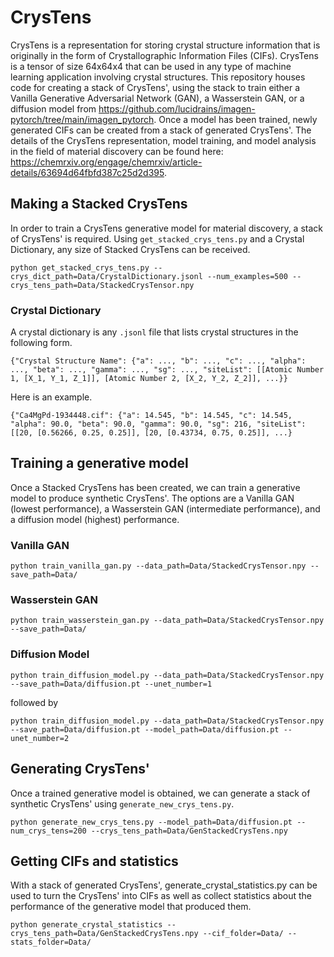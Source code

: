 # CrysTens
CrysTens is a representation for storing crystal structure information that is originally in the form of Crystallographic Information Files (CIFs). CrysTens is a tensor of size 64x64x4 that can be used in any type of machine learning application involving crystal structures. This repository houses code for creating a stack of CrysTens', using the stack to train either a Vanilla Generative Adversarial Network (GAN), a Wasserstein GAN, or a diffusion model from https://github.com/lucidrains/imagen-pytorch/tree/main/imagen_pytorch. Once a model has been trained, newly generated CIFs can be created from a stack of generated CrysTens'. The details of the CrysTens representation, model training, and model analysis in the field of material discovery can be found here: https://chemrxiv.org/engage/chemrxiv/article-details/63694d64fbfd387c25d2d395.

## Making a Stacked CrysTens
In order to train a CrysTens generative model for material discovery, a stack of CrysTens' is required. Using ```get_stacked_crys_tens.py``` and a Crystal Dictionary, any size of Stacked CrysTens can be received. 

```
python get_stacked_crys_tens.py --crys_dict_path=Data/CrystalDictionary.jsonl --num_examples=500 --crys_tens_path=Data/StackedCrysTensor.npy
```

### Crystal Dictionary
A crystal dictionary is any ```.jsonl``` file that lists crystal structures in the following form.

```
{"Crystal Structure Name": {"a": ..., "b": ..., "c": ..., "alpha": ..., "beta": ..., "gamma": ..., "sg": ..., "siteList": [[Atomic Number 1, [X_1, Y_1, Z_1]], [Atomic Number 2, [X_2, Y_2, Z_2]], ...}}
```

Here is an example.
```
{"Ca4MgPd-1934448.cif": {"a": 14.545, "b": 14.545, "c": 14.545, "alpha": 90.0, "beta": 90.0, "gamma": 90.0, "sg": 216, "siteList": [[20, [0.56266, 0.25, 0.25]], [20, [0.43734, 0.75, 0.25]], ...}
```

## Training a generative model
Once a Stacked CrysTens has been created, we can train a generative model to produce synthetic CrysTens'. The options are a Vanilla GAN (lowest performance), a Wasserstein GAN (intermediate performance), and a diffusion model (highest) performance. 

### Vanilla GAN
```
python train_vanilla_gan.py --data_path=Data/StackedCrysTensor.npy --save_path=Data/
```

### Wasserstein GAN
```
python train_wasserstein_gan.py --data_path=Data/StackedCrysTensor.npy --save_path=Data/
```

### Diffusion Model
```
python train_diffusion_model.py --data_path=Data/StackedCrysTensor.npy --save_path=Data/diffusion.pt --unet_number=1
```
followed by
```
python train_diffusion_model.py --data_path=Data/StackedCrysTensor.npy --save_path=Data/diffusion.pt --model_path=Data/diffusion.pt --unet_number=2
```

## Generating CrysTens'
Once a trained generative model is obtained, we can generate a stack of synthetic CrysTens' using ```generate_new_crys_tens.py```.

```
python generate_new_crys_tens.py --model_path=Data/diffusion.pt --num_crys_tens=200 --crys_tens_path=Data/GenStackedCrysTens.npy
```

## Getting CIFs and statistics
With a stack of generated CrysTens', generate_crystal_statistics.py can be used to turn the CrysTens' into CIFs as well as collect statistics about the performance of the generative model that produced them. 

```
python generate_crystal_statistics --crys_tens_path=Data/GenStackedCrysTens.npy --cif_folder=Data/ --stats_folder=Data/
```